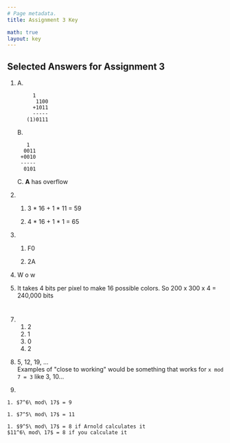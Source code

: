 ```yaml
---
# Page metadata.
title: Assignment 3 Key

math: true
layout: key
---
```


## Selected Answers for Assignment 3

1.  
    A.

            1   
             1100
            +1011
            -----
          (1)0111
    B.

          1
         0011
        +0010
        -----
         0101

    C. **A** has overflow

1. 
    1. 3 * 16 + 1 * 11 = 59

    1. 4 * 16 + 1 * 1 = 65

1.  
    1. F0

    1. 2A

1. W o w

1. It takes 4 bits per pixel to make 16 possible colors.
    So 200 x 300 x 4 = 240,000 bits

#

7.  
    1. 2
    2. 1
    3. 0
    4. 2

1. 5, 12, 19, ...  
Examples of "close to working" would be something that works for `x mod 7 = 3` like 3, 10...


1.  

    1. $7^6\ mod\ 17$ = 9

    1. $7^5\ mod\ 17$ = 11

    1. $9^5\ mod\ 17$ = 8 if Arnold calculates it  
    $11^6\ mod\ 17$ = 8 if you calculate it